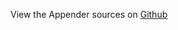 
<!--
FrozenIsBool False
-->

View the Appender sources on [Github](https://github.com/Ledoux/ShareYourSystem/tree/master/ShareYourSystem/Noders/Installer)

